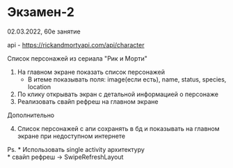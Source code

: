 # Экзамен-2

02.03.2022, 60е занятие <br/>

api - https://rickandmortyapi.com/api/character <br/>

Список персонажей из сериала "Рик и Морти" <br/>

1. На главном экране показать список персонажей
   - В итеме показывать поля: image(если есть), name, status, species, location
2. По клику открывать экран с детальной информацией о персонаже
3. Реализовать свайп рефреш на главном экране

Дополнительно

4. Список персонажей с апи сохранять в бд 
   и показывать на главном экране при недоступном интернете
   
Ps.
\* Использовать single activity архитектуру<br/>
\* свайп рефреш -> SwipeRefreshLayout